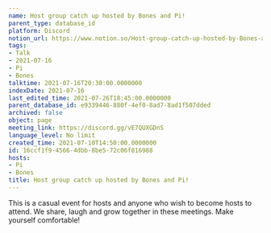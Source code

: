```yaml
---
name: Host group catch up hosted by Bones and Pi!
parent_type: database_id
platform: Discord
notion_url: https://www.notion.so/Host-group-catch-up-hosted-by-Bones-and-Pi-16ccf1f945664dbb8be572c06f816988
tags:
- Talk
- 2021-07-16
- Pi
- Bones
talktime: 2021-07-16T20:30:00.0000000
indexDate: 2021-07-16
last_edited_time: 2021-07-26T18:45:00.0000000
parent_database_id: e9339446-880f-4ef0-8ad7-8ad1f507dded
archived: false
object: page
meeting_link: https://discord.gg/vE7QUXGDnS
language_level: No limit
created_time: 2021-07-10T14:50:00.0000000
id: 16ccf1f9-4566-4dbb-8be5-72c06f816988
hosts:
- Pi
- Bones
title: Host group catch up hosted by Bones and Pi!
---
```


This is a casual event for hosts and anyone who wish to become hosts to attend.  We share, laugh and grow together in these meetings.  Make yourself comfortable!






